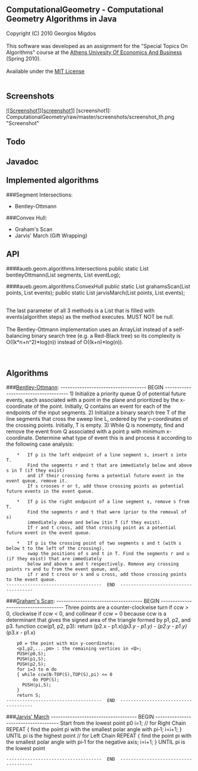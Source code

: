 ComputationalGeometry - Computational Geometry Algorithms in Java
-----------------------------------------------------------------
Copyright (C) 2010 Georgios Migdos <cyberpython AT gmail DOT com><br/>
<br/>
This software was developed as an assignment for the "Special Topics On Algorithms" course at the [Athens Univesity Of Economics And Business](http://www.cs.aueb.gr/english/index.shtml) (Spring 2010).<br/>
<br/>
Available under the [MIT License](http://www.opensource.org/licenses/mit-license.php)<br/>
<br/>


Screenshots
-----------------------------------------------------------------
<a href="ComputationalGeometry/raw/master/screenshots/screenshot.png">![Screenshot1][screenshot1]</a>
[screenshot1]: ComputationalGeometry/raw/master/screenshots/screenshot_th.png  "Screenshot"

Todo
----
Javadoc<br/>
<br/>
Implemented algorithms
----------------------
###Segment Intersections:
* Bentley-Ottmann

###Convex Hull:
* Graham's Scan
* Jarvis' March (Gift Wrapping)

API
---
####aueb.geom.algorithms.Intersections
	public static List<Intersection> bentleyOttmann(List<Segment2DEx> segments, List<LogEvent> eventLog);


####aueb.geom.algorithms.ConvexHull
	public static List<Point2D> grahamsScan(List<Point2D> points, List<LogEvent> events);
	public static List<Point2D> jarvisMarch(List<Point2D> points, List<LogEvent> events);


<br/>
The last parameter of all 3 methods is a List<aueb.geom.algorithms.logging.LogEvent> that is filled with events(algorithm steps) as the method executes. MUST NOT be null.<br/>
<br/>
The Bentley-Ottmann implementation uses an ArrayList instead of a self-balancing binary search tree (e.g. a Red-Black tree) so its complexity is O((k*n+n^2)*log(n)) instead of O((k+n)*log(n)).<br/>
<br/>
<br/>

Algorithms
----------

###[Bentley-Ottmann](http://en.wikipedia.org/wiki/Bentley-Ottmann_algorithm):
	------------------------------------ BEGIN -------------------------------------
	    1)	Initialize a priority queue Q of potential future events, 
	    	each associated with a point in the plane and prioritized by the x-coordinate of the point. 
	    	Initially, Q contains an event for each of the endpoints of the input segments.
	    2)	Initialize a binary search tree T of the line segments that cross the sweep line L, 
	    	ordered by the y-coordinates of the crossing points. Initially, T is empty.
	    3)	While Q is nonempty, find and remove the event from Q associated with a point p with minimum x-coordinate.
	    	Determine what type of event this is and process it according to the following case analysis:
	
		*	If p is the left endpoint of a line segment s, insert s into T.
			Find the segments r and t that are immediately below and above s in T (if they exist)
			and if their crossing forms a potential future event in the event queue, remove it.
			If s crosses r or t, add those crossing points as potential future events in the event queue.
		
		*	If p is the right endpoint of a line segment s, remove s from T.
			Find the segments r and t that were (prior to the removal of s)
			immediately above and below itin T (if they exist).
			If r and t cross, add that crossing point as a potential future event in the event queue.
		
		*	If p is the crossing point of two segments s and t (with s below t to the left of the crossing),
			swap the positions of s and t in T. Find the segments r and u (if they exist) that are immediately
			below and above s and t respectively. Remove any crossing points rs and tu from the event queue, and,
			if r and t cross or s and u cross, add those crossing points to the event queue.
	------------------------------------  END  -------------------------------------

###[Graham's Scan](http://eclass.aueb.gr/modules/document/file.php/INF171/Έγγραφα/05-GEOMETRY.pdf):
	------------------------------------ BEGIN -------------------------------------
	Three points are a counter-clockwise turn if ccw > 0, clockwise if
	ccw < 0, and collinear if ccw = 0 because ccw is a determinant that
	gives the signed area of the triangle formed by p1, p2, and p3.
		function ccw(p1, p2, p3):
			return (p2.x - p1.x)*(p3.y - p1.y) - (p2.y - p1.y)*(p3.x - p1.x)


		p0 = the point with min y‐coordinate;
		<p1,p2,...,pm> : the remaining vertices in <Q>;
		PUSH(p0,S);
		PUSH(p1,S);
		PUSH(p2,S);
		for i=3 to m do
		{ while ccw(N‐TOP(S),TOP(S),pi) <= 0
			  do POP(S);
		  PUSH(pi,S);
		}
		return S;
	------------------------------------  END  -------------------------------------

###[Jarvis' March](http://eclass.aueb.gr/modules/document/file.php/INF171/Έγγραφα/05-GEOMETRY.pdf)
	------------------------------------ BEGIN -------------------------------------
		Start from the lowest point p0
		i=1;
		// for Right Chain
		REPEAT
		{ find the point pi with the smallest
			 polar angle  with pi‐1;
		     i=i+1;
		} UNTIL pi is the highest point
		// for Left Chain
		REPEAT
		{ find the point pi with the smallest
			polar angle with pi‐1
			for the negative axis;
		     i=i+1;
		} UNTIL pi is the lowest point

	------------------------------------  END  -------------------------------------


